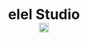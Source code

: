 <p align="center">
<h1 align="center">elel Studio
  <br>
<a href="https://www.github.com/Elel-Studio" target="_blank" rel="noreferrer">
  <img src="https://komarev.com/ghpvc/?username=Elel-Studio&label=Total%20views&style=for-the-badge&color=0891b2&labelColor=1c1917" height="20px" />
</a>
